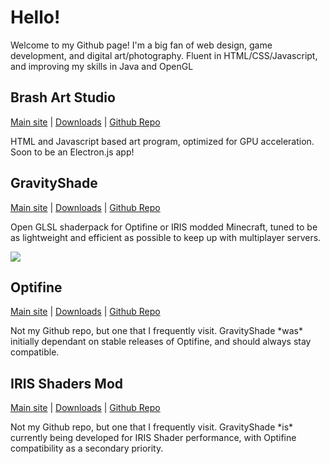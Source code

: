 <h1>Hello!</h1>
<p>Welcome to my Github page! I'm a big fan of web design, game development, and digital art/photography. Fluent in HTML/CSS/Javascript, and improving my skills in Java and OpenGL</p>

<!-- Next Section -->

<h2>Brash Art Studio</h2>

<p><a href="https://brash.netlify.app/" target="_blank">Main site</a> | <a href="https://brash.netlify.app/" target="_blank">Downloads</a> | <a href="https://github.com/OttCS/BrashArtStudio">Github Repo</a></p>

<p>HTML and Javascript based art program, optimized for GPU acceleration. Soon to be an Electron.js app!</p>

<!-- Next Section -->

<h2>GravityShade</h2>

<p><a href="https://gravityshade.netlify.app" target="_blank">Main site</a> | <a href="https://gravityshade.netlify.app/downloads" target="_blank">Downloads</a> | <a href="https://github.com/OttCS/GravityShade">Github Repo</a></p>

<p>Open GLSL shaderpack for Optifine or IRIS modded Minecraft, tuned to be as lightweight and efficient as possible to keep up with multiplayer servers.</p>

<img src="https://gravityshade.netlify.app/media/day.png" />

<!--Next Section-->

<h2>Optifine</h2>

<p><a href="https://optifine.net/" target="_blank">Main site</a> | <a href="https://optifine.net/downloads" target="_blank">Downloads</a> | <a href="https://github.com/sp614x/optifine">Github Repo</a></p>

<p>Not my Github repo, but one that I frequently visit. GravityShade *was* initially dependant on stable releases of Optifine, and should always stay compatible.</p>

<!--Next Section-->

<h2>IRIS Shaders Mod</h2>

<p><a href="https://irisshaders.net/" target="_blank">Main site</a> | <a href="https://irisshaders.net/download.html" target="_blank">Downloads</a> | <a href="https://github.com/IrisShaders/Iris">Github Repo</a></p>

<p>Not my Github repo, but one that I frequently visit. GravityShade *is* currently being developed for IRIS Shader performance, with Optifine compatibility as a secondary priority.</p>

